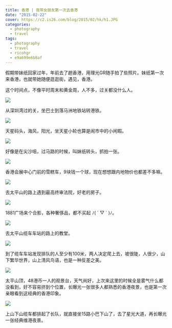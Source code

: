 ```yaml
---
title: 香港 | 我带女朋友第一次去香港
date: "2015-02-22"
cover: https://c2.is26.com/blog/2015/02/hk/h1.JPG
categories:
  - photography
  - travel
tags:
  - photography
  - travel
  - ricohgr
  - e9a699e6b8af
---
```


假期带妹纸回家过年，年前去了趟香港，用理光GR随手拍了些照片。妹纸第一次来香港，也就带她随便逛逛街，遇见，香港。

这个时间点，不像平时周末和黄金周，人不多，过关都没什么人。

![](https://c2.is26.com/blog/2015/02/hk/h1.JPG)

从深圳湾过的关，坐巴士到落马洲地铁站转港铁。

![](https://c2.is26.com/blog/2015/02/hk/h2.JPG)

天星码头，海风，阳光，坐天星小轮也算是闹市中的小闲暇。

![](https://c2.is26.com/blog/2015/02/hk/h4.JPG)

好像是在尖沙咀，过马路的时候，叫妹纸转头，抓拍一张。

![](https://c2.is26.com/blog/2015/02/hk/h5.JPG)

香港会展中心门前的雪糕车，9块钱一个球，现在想想跟内地物价也都差不多嘛。

![](https://c2.is26.com/blog/2015/02/hk/h6m.JPG)

去太平山的路上遇到最高终审法院，好老的房子。

![](https://c2.is26.com/blog/2015/02/hk/h7.JPG)

1881广场来个合影，各种奢侈品，都不买起 ﾉ( ´ ▽ \` )ﾉ。

![](https://c2.is26.com/blog/2015/02/hk/h8.JPG)

去太平山缆车车站的路上的教堂。

![](https://c2.is26.com/blog/2015/02/hk/h9.JPG)

到了缆车车站发现排队的人至少有100米，两人决定爬上去，坡很陡，人很少，山下繁华世界，山上清风鸟语，也是一种反差之美。

![](https://c2.is26.com/blog/2015/02/hk/h10.JPG)

太平山顶，48港币一人的观景台，天气尚好，上次来这里的时候全是雾气什么都没看到，好不容易挤到个位置，长曝光一张很多人都熟悉的香港夜景，也是第一次亲眼看到这经典的香港印象。

![](https://c2.is26.com/blog/2015/02/hk/h12.JPG)

上山下山缆车都排起了长队，就直接坐15路小巴下山了，去了星光大道，再长曝光一张经典维港夜景。
